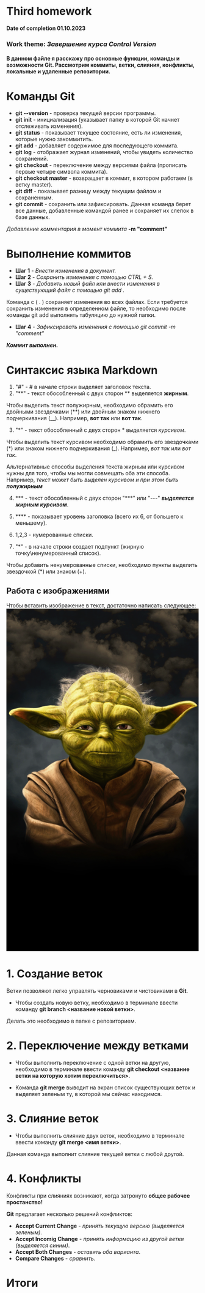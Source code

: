 # Third homework 
 **Date of completion 01.10.2023**
 ### **Work theme:** *Завершение курса Control Version*

#### В данном файле я расскажу про основные функции, команды и возможности Git. Рассмотрим коммиты, ветки, слияния, конфликты, локальные и удаленные репозитории. 

# Команды Git

- **git --version** - проверка текущей версии программы.
- **git init** - инициализация (указывает папку в которой Git начнет отслеживать изменения).
- **git status** - показывает текущее состояние, есть ли изменения, которые нужно закоммитить. 
- **git add** - добавляет содержимое для последующего коммита. 
- **git log** - отображает журнал изменений, чтобы увидеть количество сохранений. 
- **git checkout** - переключение между версиями файла (прописать первые четыре символа коммита).
- **git checkout master** - возвращает в коммит, в котором работаем (в ветку master). 
- **git diff** - показывает разницу между текущим файлом и сохраненным. 
- **git commit** - сохранить или зафиксировать. Данная команда берет все данные, добавленные командой ранее и сохраняет их слепок в базе данных. 

*Добавление комментария в момент коммита* **-m "comment"**

# Выполнение коммитов 
* **Шаг 1** - _Внести изменения в документ._
* **Шаг 2** - _Сохранить изменения с помощью CTRL + S._
 * **Шаг 3** - _Добавить новый файл или внести изменения в существующий файл с помощью git add ._ 

 Команда с ( . ) сохраняет изменения во всех файлах. Если требуется сохранить изменения в определенном файле, то необходимо после команды git add выполнять табуляцию до нужной папки. 

* **Шаг 4** - _Зафиксировать изменения с помощью git commit -m "comment"_ 

***Коммит выполнен.***



# Синтаксис языка Markdown
1. "#" - # в начале строки выделяет заголовок текста. 
2. "**" - текст обособленный с двух сторон ** выделяется **жирным**.

Чтобы выделить текст полужирным, необходимо обрамить его двойными звездочками (**) или двойным знаком нижнего подчеркивания (__). 
Например, **вот так** или __вот так__.

3. "*" - текст обособленный с двух сторон * выделяется *курсивом*.

Чтобы выделить текст курсивом необходимо обрамить его звездочками (*) или знаком нижнего подчеркивания (_). 
Например, *вот так* или _вот так_.

Альтернативные способы выделения текста жирным или курсивом нужны для того, чтобы мы могли совмещать оба эти способа.
Например, _текст может быть выделен курсивом и при этом быть **полужирным**_

4. *** - текст обособленный с двух сторон "***" или "---" ***выделяется жирным курсивом***.
5. **** - показывает уровень заголовка (всего их 6, от большего к меньшему).
6. 1,2,3 - нумерованные списки. 

7. "*" - в начале строки создает подпункт (жирную точку\ненумерованный список).

Чтобы добавить ненумерованные списки, необходимо пункты выделить звездочкой (*) или знаком (+). 

## Работа с изображениями 

Чтобы вставить изображение в текст, достаточно написать следующее:
![Привет, я Магистр Йода!](Yoda.jpg) 

 # 1. Создание веток 

 Ветки позволяют легко управлять черновиками и чистовиками в **Git**.

 * Чтобы создать новую ветку, необходимо в терминале ввести команду **git branch <название новой ветки>**. 

 Делать это необходимо в папке с репозиторием.

# 2. Переключение между ветками

* Чтобы выполнить переключение с одной ветки на другую, необходимо в терминале ввести команду **git checkout <название ветки на которую хотим переключиться>**.

* Команда **git merge** выводит на экран список существующих веток и выделяет зеленым ту, в которой мы сейчас находимся. 
# 3. Слияние веток 

* Чтобы выполнить слияние двух веток, необходимо в терминале ввести команду **git merge <имя ветки>**. 

Данная команда выполнит слияние текущей ветки с любой другой. 

# 4. Конфликты 

Конфликты при слияниях возникают, когда затронуто **общее рабочее простанство!**

**Git** предлагает несколько решений конфликтов: 

- **Accept Current Change** - *принять текущую версию (выделяется зеленым)*.
- **Accept Incomig Change** - *принять информацию из другой ветки (выделяется синим)*.
- **Accept Both Changes** - _оставить оба варианта_.
- **Compare Changes** -  _сравнить_.

# Итоги

####
